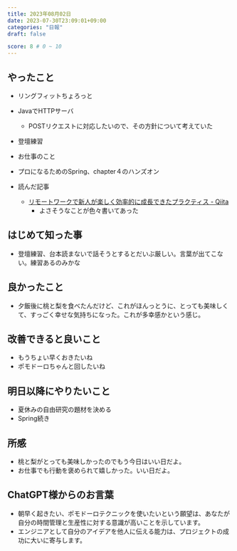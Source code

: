 ```yaml
---
title: 2023年08月02日
date: 2023-07-30T23:09:01+09:00
categories: "日報"
draft: false

score: 8 # 0 ~ 10
---
```


## やったこと

- リングフィットちょろっと
- JavaでHTTPサーバ
	- POSTリクエストに対応したいので、その方針について考えていた
- 登壇練習
- お仕事のこと
- プロになるためのSpring、chapter４のハンズオン

- 読んだ記事
	- [リモートワークで新人が楽しく効率的に成長できたプラクティス - Qiita](https://qiita.com/kojimadev/items/d18b7e93e33342c6b0e8#%E3%82%A2%E3%82%A6%E3%83%88%E3%83%97%E3%83%83%E3%83%88%E5%8B%89%E5%BC%B7%E4%BC%9A%E8%A8%AD%E8%A8%88%E7%B7%A8)
		- よさそうなことが色々書いてあった
## はじめて知った事
- 登壇練習、台本読まないで話そうとするとだいぶ厳しい。言葉が出てこない。練習あるのみかな
## 良かったこと

- 夕飯後に桃と梨を食べたんだけど、これがほんっとうに、とっても美味しくて、すっごく幸せな気持ちになった。これが多幸感かという感じ。

## 改善できると良いこと

- もうちょい早くおきたいね
- ポモドーロちゃんと回したいね

  

## 明日以降にやりたいこと

- 夏休みの自由研究の題材を決める
- Spring続き


## 所感
- 桃と梨がとっても美味しかったのでもう今日はいい日だよ。
- お仕事でも行動を褒められて嬉しかった。いい日だよ。


## ChatGPT様からのお言葉
- 朝早く起きたい、ポモドーロテクニックを使いたいという願望は、あなたが自分の時間管理と生産性に対する意識が高いことを示しています。
- エンジニアとして自分のアイデアを他人に伝える能力は、プロジェクトの成功に大いに寄与します。